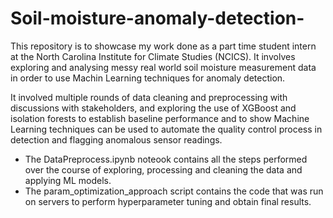 # Soil-moisture-anomaly-detection-
This repository is to showcase my work done as a part time student intern at the North Carolina Institute for Climate Studies (NCICS). It involves exploring and analysing messy real world soil moisture measurement data in order to use Machin Learning techniques for anomaly detection.

It involved multiple rounds of data cleaning and preprocessing with discussions with stakeholders, and exploring the use of XGBoost and isolation forests to establish baseline performance and to show Machine Learning techniques can be used to automate the quality control process in detection and flagging anomalous sensor readings.

* The DataPreprocess.ipynb noteook contains all the steps performed over the course of exploring, processing and cleaning the data and applying ML models.
* The param_optimization_approach script contains the code that was run on servers to perform hyperparameter tuning and obtain final results.
